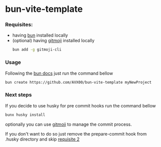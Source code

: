 # bun-vite-template

### Requisites:

- having [bun](https://bun.sh/docs/installation) installed locally
- (<span id="optional">optional</span>) having [gitmoji](https://gitmoji.dev) installed locally
  ```bash
  bun add -g gitmoji-cli
  ```

### Usage

Following the [bun docs](https://bun.sh/docs/templates) just run the command bellow

```bash
bun create https://github.com/AVX00/bun-vite-template myNewProject
```

### Next steps

If you decide to use husky for pre commit hooks run the command bellow

```bash
bunx husky install
```

optionally you can use [gitmoji](https://gitmoji.dev) to manage the commit process.

If you don't want to do so just remove the prepare-commit hook from .husky directory and skip [requisite 2](#optional)
